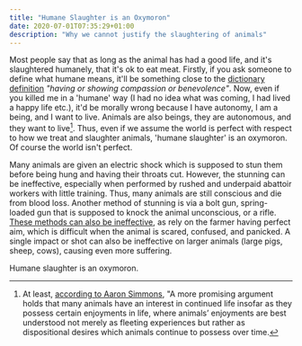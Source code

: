 ```yaml
---
title: "Humane Slaughter is an Oxymoron"
date: 2020-07-01T07:35:29+01:00
description: "Why we cannot justify the slaughtering of animals"
---
```


Most people say that as long as the animal has had a good life, and it's slaughtered humanely, that it's ok to eat meat. Firstly, if you ask someone to define what humane means, it'll be something close to the [dictionary definition](https://www.google.com/search?sxsrf=ALeKk02k4OCL_WVYq0VAmBUbcf5kEGU2gQ%3A1593583505803&ei=kSf8XvXTMJih1fAP58u_mAY&q=humane+definition&oq=humane+defin&gs_lcp=CgZwc3ktYWIQARgAMgcIABBGEPkBMgIIADICCAAyAggAMgYIABAWEB4yBggAEBYQHjIGCAAQFhAeMgYIABAWEB4yBggAEBYQHjIGCAAQFhAeOgQIIxAnOgUIABCRAjoECAAQQzoFCAAQgwE6BwgAELEDEEM6BQgAELEDOgQIABAKOggIABAWEAoQHlD3qTJYwMAyYKTLMmgCcAB4AIABZYgB_QeSAQQxMi4ymAEAoAEBqgEHZ3dzLXdpeg&sclient=psy-ab) *"having or showing compassion or benevolence"*. Now, even if you killed me in a 'humane' way (I had no idea what was coming, I had lived a happy life etc.), it'd be morally wrong because I have autonomy, I am a being, and I want to live. Animals are also beings, they are autonomous, and they want to live[^1]. Thus, even if we assume the world is perfect with respect to how we treat and slaughter animals, 'humane slaughter' is an oxymoron. Of course the world isn't perfect.

Many animals are given an electric shock which is supposed to stun them before being hung and having their throats cut. However, the stunning can be ineffective, especially when performed by rushed and underpaid abattoir workers with little training. Thus, many animals are still conscious and die from blood loss. Another method of stunning is via a bolt gun, spring-loaded gun that is supposed to knock the animal unconscious, or a rifle. [These methods can also be ineffective](https://faunalytics.org/effective-captive-bolt-stunning/#:~:text=The%20idea%20is%20that%2C%20through,common%20way%20of%20stunning%20cows%3F&text=The%20study%20found%20that%20out,just%2084.1%25%20were%20adequately%20stunned.),  as rely on the farmer having perfect aim, which is difficult when the animal is scared, confused, and panicked. A single impact or shot can also be ineffective on larger animals (large pigs, sheep, cows), causing even more suffering.

Humane slaughter is an oxymoron.

[^1]: At least, [according to Aaron Simmons](https://www.academia.edu/1588616/Do_Animals_Have_an_Interest_in_Continued_Life_In_Defense_of_a_Desire-Based_Approach), "A more promising argument holds that many animals have an interest in continued life insofar as they possess certain enjoyments in life, where animals’ enjoyments are best understood not merely as fleeting experiences but rather as dispositional desires which animals continue to possess over time.
